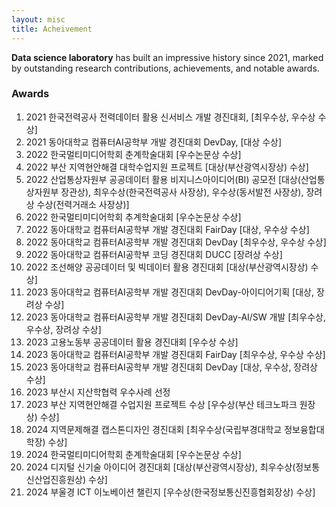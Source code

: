 ```yaml
---
layout: misc
title: Acheivement
---
```


**Data science laboratory** has built an impressive history since 2021, marked by outstanding research contributions, achievements, and notable awards.

### Awards

1. 2021 한국전력공사 전력데이터 활용 신서비스 개발 경진대회, [최우수상, 우수상 수상]
2. 2021 동아대학교 컴퓨터AI공학부 개발 경진대회 DevDay, [대상 수상]
3. 2022 한국멀티미디어학회 춘계학술대회 [우수논문상 수상]
4. 2022 부산 지역현안해결 대학수업지원 프로젝트 [대상(부산광역시장상) 수상]
5. 2022 산업통상자원부 공공데이터 활용 비지니스아이디어(BI) 공모전 [대상(산업통상자원부 장관상), 최우수상(한국전력공사 사장상), 우수상(동서발전 사장상), 장려상 수상(전력거래소 사장상)]
6. 2022 한국멀티미디어학회 추계학술대회 [우수논문상 수상]
7. 2022 동아대학교 컴퓨터AI공학부 개발 경진대회 FairDay [대상, 우수상 수상]
8. 2022 동아대학교 컴퓨터AI공학부 개발 경진대회 DevDay [최우수상, 우수상 수상]
9. 2022 동아대학교 컴퓨터AI공학부 코딩 경진대회 DUCC [장려상 수상]
10. 2022 조선해양 공공데이터 및 빅데이터 활용 경진대회 [대상(부산광역시장상) 수상]
11. 2023 동아대학교 컴퓨터AI공학부 개발 경진대회 DevDay-아이디어기획 [대상, 장려상 수상]
12. 2023 동아대학교 컴퓨터AI공학부 개발 경진대회 DevDay-AI/SW 개발 [최우수상, 우수상, 장려상 수상]
13. 2023 고용노동부 공공데이터 활용 경진대회 [우수상 수상]
14. 2023 동아대학교 컴퓨터AI공학부 개발 경진대회 FairDay [최우수상, 우수상 수상]
15. 2023 동아대학교 컴퓨터AI공학부 개발 경진대회 DevDay [대상, 우수상, 장려상 수상]
16. 2023 부산시 지산학협력 우수사례 선정
17. 2023 부산 지역현안해결 수업지원 프로젝트 수상 [우수상(부산 테크노파크 원장상) 수상]
18. 2024 지역문제해결 캡스톤디자인 경진대회 [최우수상(국립부경대학교 정보융합대학장) 수상]
19. 2024 한국멀티미디어학회 춘계학술대회 [우수논문상 수상]
20. 2024 디지털 신기술 아이디어 경진대회 [대상(부산광역시장상), 최우수상(정보통신산업진흥원상) 수상]
21. 2024 부울경 ICT 이노베이션 챌린지 [우수상(한국정보통신진흥협회장상) 수상]